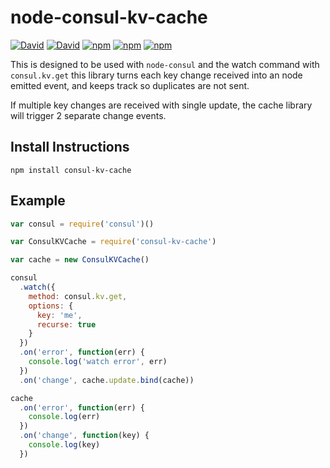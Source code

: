 # node-consul-kv-cache

[![David](https://img.shields.io/david/ekristen/node-consul-kv-cache.svg)]() [![David](https://img.shields.io/david/dev/ekristen/node-consul-kv-cache.svg)]() [![npm](https://img.shields.io/npm/v/consul-kv-cache.svg)]() [![npm](https://img.shields.io/npm/l/consul-kv-cache.svg)]() [![npm](https://img.shields.io/npm/dt/consul-kv-cache.svg)]()

This is designed to be used with `node-consul` and the watch command with `consul.kv.get` this library turns each key change received into an node emitted event, and keeps track so duplicates are not sent.

If multiple key changes are received with single update, the cache library will trigger 2 separate change events.

## Install Instructions

```
npm install consul-kv-cache
```

## Example

```javascript
var consul = require('consul')()

var ConsulKVCache = require('consul-kv-cache')

var cache = new ConsulKVCache()

consul
  .watch({
    method: consul.kv.get,
    options: {
      key: 'me',
      recurse: true
    }
  })
  .on('error', function(err) {
    console.log('watch error', err)
  })
  .on('change', cache.update.bind(cache))

cache
  .on('error', function(err) {
    console.log(err)
  })
  .on('change', function(key) {
    console.log(key)
  })
```
